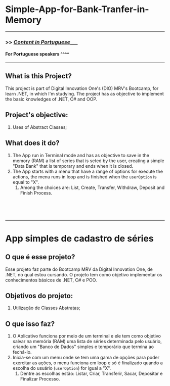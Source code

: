 # Simple-App-for-Bank-Tranfer-in-Memory
---
### >> [_Content in Portuguese____](#app-simples-de-cadastro-de-séries)

#### For Portuguese speakers ^^^^
---
## What is this Project?

This project is part of Digital Innovation One's (DIO) MRV's Bootcamp, for learn .NET, in which I'm studying.
The project has as objective to implement the basic knowledges of .NET, C# and OOP.

## Project's objective:
1. Uses of Abstract Classes;

## What does it do?
1. The App run in Terminal mode and has as objective to save in the memory (RAM) a list of series that is seted by the user, creating a simple "Data Bank" that is temporary and ends when it is closed.
2. The App starts with a menu that have a range of options for execute the actions, the menu runs in loop and is finished when the `userOption` is equal to "X".
   1. Among the choices are: List, Create, Transfer, Withdraw, Deposit and Finish Process. 

<br><br><br>

---

# App simples de cadastro de séries



## O que é esse projeto?

Esse projeto faz parte do Bootcamp MRV da Digital Innovation One, de .NET, no qual estou cursando.
O projeto tem como objetivo implementar os conhecimentos básicos de .NET, C# e POO.

## Objetivos do projeto:
1. Utilização de Classes Abstratas;

## O que isso faz?
1. O Aplicativo funciona por meio de um terminal e ele tem como objetivo salvar na memória (RAM) uma lista de séries determinada pelo usuário, criando um "Banco de Dados" simples e temporário que termina ao fechá-lo.
2. Inicia-se com um menu onde se tem uma gama de opções para poder exercitar as ações, o menu funciona em loop e só é finalizado quando a escolha do usuário (`userOption`) for igual a "X".
   1. Dentre as escolhas estão: Listar, Criar, Transferir, Sacar, Depositar e Finalizar Processo.

